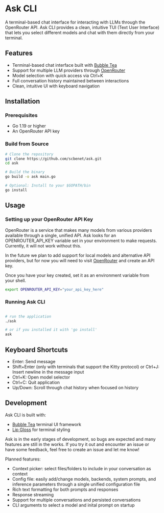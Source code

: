 # Ask CLI

A terminal-based chat interface for interacting with LLMs through the OpenRouter API. Ask CLI provides a clean, intuitive TUI (Text User Interface) that lets you select different models and chat with them directly from your terminal.

## Features

- Terminal-based chat interface built with [Bubble Tea](https://github.com/charmbracelet/bubbletea)
- Support for multiple LLM providers through [OpenRouter](https://openrouter.ai)
- Model selection with quick access via Ctrl+K
- Full conversation history maintained between interactions
- Clean, intuitive UI with keyboard navigation

## Installation

### Prerequisites

- Go 1.19 or higher
- An OpenRouter API key

### Build from Source

```bash
# Clone the repository
git clone https://github.com/scbenet/ask.git
cd ask

# Build the binary
go build -o ask main.go

# Optional: Install to your $GOPATH/bin
go install
```

## Usage

### Setting up your OpenRouter API Key

OpenRouter is a service that makes many models from various providers available through a single, unified API. Ask looks for an OPENROUTER_API_KEY variable set in your environment to make requests. Currently, it will not work without this.

In the future we plan to add support for local models and alternative API providers, but for now you will need to visit [OpenRouter](https://openrouter.ai) and create an API key.

Once you have your key created, set it as an environment variable from your shell.

```bash
export OPENROUTER_API_KEY="your_api_key_here"
```

### Running Ask CLI

```bash

# run the application
./ask

# or if you installed it with 'go install'
ask
```

## Keyboard Shortcuts

- Enter: Send message
- Shift+Enter (only with terminals that support the Kitty protocol) or Ctrl+J: Insert newline in the message input
- Ctrl+K: Open model selector
- Ctrl+C: Quit application
- Up/Down: Scroll through chat history when focused on history

## Development

Ask CLI is built with:

- [Bubble Tea](https://github.com/charmbracelet/bubbletea) terminal UI framework
- [Lip Gloss](https://github.com/charmbracelet/lipgloss) for terminal styling

Ask is in the early stages of development, so bugs are expected and many features are still in the works. If you try it out and encounter an issue or have some feedback, feel free to create an issue and let me know!

Planned features:

- Context picker: select files/folders to include in your conversation as context
- Config file: easily add/change models, backends, system prompts, and inference parameters through a single unified configuration file
- Rich text formatting for both prompts and responses
- Response streaming
- Support for multiple conversations and persisted conversations
- CLI arguments to select a model and inital prompt on startup

